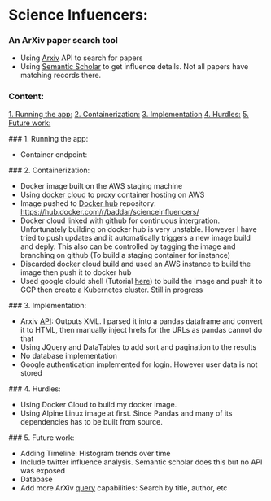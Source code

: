 # **Science Infuencers:**

### An ArXiv paper search tool

* Using [Arxiv](https://arxiv.org/) API to search for papers
* Using [Semantic Scholar](https://www.semanticscholar.org/) to get influence details. Not all papers have matching records there.

### Content:
[1. Running the app:](#1) 
[2. Containerization:](#2)
[3. Implementation](#3)
[4. Hurdles:](#4)
[5. Future work:](#5)



<a  id="1"></a>### 1. Running the app:
* Container endpoint:

<a id="2"></a>### 2. Containerization:
* Docker image built on the AWS staging machine
* Using [docker cloud](https://cloud.docker.com/) to proxy container hosting on AWS
* Image pushed to [Docker hub](https://hub.docker.com/r/baddar/scienceinfluencers/) repository: https://hub.docker.com/r/baddar/scienceinfluencers/
* Docker cloud linked with github for continuous intergration. Unfortunately building on docker hub is very unstable. However I have tried to push updates and it automatically triggers a new image build and deply. This also can be controlled by tagging the image and branching on github (To build a staging container for instance)
* Discarded docker cloud build and used an AWS instance to build the image then push it to docker hub
* Used google clould shell (Tutorial [here](https://cloud.google.com/kubernetes-engine/docs/tutorials/hello-app)) to build the image and push it to GCP then create a Kubernetes cluster. Still in progress

  

<a id="3"></a>### 3. Implementation:
* Arxiv [API](https://arxiv.org/help/api/index): Outputs XML. I parsed it into a pandas dataframe and convert it to HTML, then manually inject hrefs for the URLs as pandas cannot do that
* Using JQuery and DataTables to add sort and pagination to the results
* No database implementation
* Google authentication implemented for login. However user data is not stored


<a id="4"></a>### 4. Hurdles:
* Using Docker Cloud to build my docker image.
* Using Alpine Linux image at first. Since Pandas and many of its dependencies has to be built from source.

  
<a id="5"></a>### 5. Future work:
* Adding Timeline: Histogram trends over time
* Include twitter influence analysis. Semantic scholar does this but no API was exposed
* Database
* Add more ArXiv [query](https://arxiv.org/find) capabilities: Search by title, author, etc